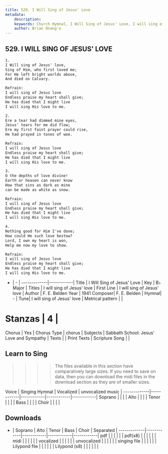 ```yaml
---
title: 529. I Will Sing of Jesus' Love
metadata:
    description: 
    keywords: Church Hymnal, I Will Sing of Jesus' Love, I will sing of Jesus' love , I will sing of Jesus' love
    author: Brian Onang'o
---
```



## 529. I WILL SING OF JESUS' LOVE

```txt
1.
I Will sing of Jesus' love, 
Sing of Him, who first loved me; 
For He left bright worlds above, 
And died on Calvary. 

Refrain:
I will sing of Jesus love 
Endless praise my heart shall give; 
He has died that I might live 
I will sing His love to me. 

2.
Ere a tear had dimmed mine eyes, 
Jesus' tears for me did flow; 
Ere my first faint prayer could rise, 
He had prayed in tones of woe. 

Refrain:
I will sing of Jesus love 
Endless praise my heart shall give; 
He has died that I might live 
I will sing His love to me. 

3.
O the depths of love divine! 
Earth or heaven can never know 
How that sins as dark as mine 
can be made as white as snow. 

Refrain:
I will sing of Jesus love 
Endless praise my heart shall give; 
He has died that I might live 
I will sing His love to me. 

4.
Nothing good for Him I've done; 
How could He such love bestow? 
Lord, I own my heart is won, 
Help me now my love to show.

Refrain:
I will sing of Jesus love 
Endless praise my heart shall give; 
He has died that I might live 
I will sing His love to me. 

```

- |   -  |
-------------|------------|
Title | I Will Sing of Jesus' Love |
Key | B♭ Major |
Titles | I will sing of Jesus' love |
First Line | I will sing of Jesus' love  |
Author | F. E. Belden
Year | 1941
Composer| F. E. Belden |
Hymnal|  - |
Tune| I will sing of Jesus' love |
Metrical pattern | |
# Stanzas | 4 |
Chorus | Yes |
Chorus Type | chorus |
Subjects | Sabbath School: Jesus' Love and Sympathy |
Texts |  |
Print Texts | 
Scripture Song |  |
  
## Learn to Sing

>>>> The files available in this section have comparatively large sizes. If you need to save on data, then you can download the midi files in the download section as they are of smaller sizes.

Voice |  Singing Hymnal | Vocalized | unvocalized music |
-------------|------------|------------|------------|------------|
Soprano | | | |
Alto | | | |
Tenor | | | |
Bass | | | |
Choir | | | |

## Downloads

- |  Soprano | Alto | Tenor | Bass | Choir | Separated |
-------------|------------|------------|------------|------------|
pdf | | | | | |
pdf(x8) | | | | | |
midi | | | | | |
vocalized | | | | | |
unvocalized | | | | | |
singing file | | | | | |
Lilypond file | | | | | |
Lilypond (x8) | | | | | |
  